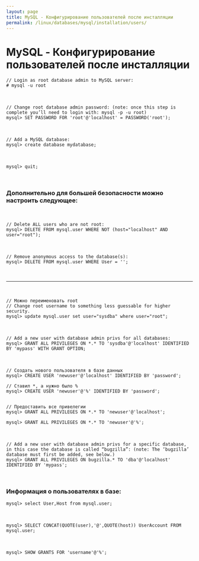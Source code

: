```yaml
---
layout: page
title: MySQL - Конфигурирование пользователей после инсталляции
permalink: /linux/databases/mysql/installation/users/
---
```


# MySQL - Конфигурирование пользователей после инсталляции

    // Login as root database admin to MySQL server:
    # mysql -u root

<br/>

    // Change root database admin password: (note: once this step is complete you’ll need to login with: mysql -p -u root)
    mysql> SET PASSWORD FOR 'root'@'localhost' = PASSWORD('root');

<br/>

    // Add a MySQL database:
    mysql> create database mydatabase;

<br/>

    mysql> quit;

<br/>

### Дополнительно для большей безопасности можно настроить следующее:

<br/>

    // Delete ALL users who are not root:
    mysql> DELETE FROM mysql.user WHERE NOT (host="localhost" AND user="root");

<br/>

    // Remove anonymous access to the database(s):
    mysql> DELETE FROM mysql.user WHERE User = '';

<br/>

---

<br/>

    // Можно переименовать root
    // Change root username to something less guessable for higher security.
    mysql> update mysql.user set user="sysdba" where user="root";

<br/>

    // Add a new user with database admin privs for all databases:
    mysql> GRANT ALL PRIVILEGES ON *.* TO 'sysdba'@'localhost' IDENTIFIED BY 'mypass' WITH GRANT OPTION;

<br/>

    // Создать нового пользователя в базе данных
    mysql> CREATE USER 'newuser'@'localhost' IDENTIFIED BY 'password';

    // Ставил *, а нужно было %
    mysql> CREATE USER 'newuser'@'%' IDENTIFIED BY 'password';


    // Предоставить все привелегии
    mysql> GRANT ALL PRIVILEGES ON *.* TO 'newuser'@'localhost';

    mysql> GRANT ALL PRIVILEGES ON *.* TO 'newuser'@'%';

<br/>

    // Add a new user with database admin privs for a specific database, in this case the database is called “bugzilla”: (note: The ‘bugzilla’ database must first be added, see below.)
    mysql> GRANT ALL PRIVILEGES ON bugzilla.* TO 'dba'@'localhost' IDENTIFIED BY 'mypass';

<br/>

### Информация о пользователях в базе:

    mysql> select User,Host from mysql.user;

<br/>

    mysql> SELECT CONCAT(QUOTE(user),'@',QUOTE(host)) UserAccount FROM mysql.user;

<br/>

    mysql> SHOW GRANTS FOR 'username'@'%';
